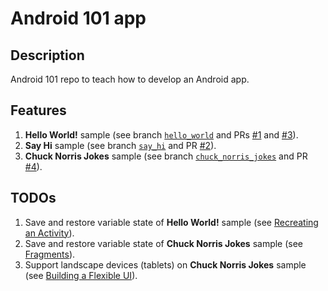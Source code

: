 # Android 101 app

## Description
Android 101 repo to teach how to develop an Android app.

## Features

1. **Hello World!** sample (see branch  [`hello_world`](https://github.com/lucaslabs/android101/tree/hello_world) and PRs [#1](https://github.com/lucaslabs/android101/pull/1) and [#3](https://github.com/lucaslabs/android101/pull/3)).
2. **Say Hi** sample (see branch [`say_hi`](https://github.com/lucaslabs/android101/tree/say_hi) and PR [#2](https://github.com/lucaslabs/android101/pull/2)).
3. **Chuck Norris Jokes** sample (see branch [`chuck_norris_jokes`](https://github.com/lucaslabs/android101/tree/chuck_norris_jokes) and PR [#4](https://github.com/lucaslabs/android101/pull/4)).

## TODOs

1. Save and restore variable state of **Hello World!** sample (see [Recreating an Activity](https://developer.android.com/training/basics/activity-lifecycle/recreating.html)).
2. Save and restore variable state of **Chuck Norris Jokes** sample (see [Fragments](https://developer.android.com/guide/components/fragments.html)).
2. Support landscape devices (tablets) on **Chuck Norris Jokes** sample (see [Building a Flexible UI](https://developer.android.com/training/basics/fragments/fragment-ui.html)).
